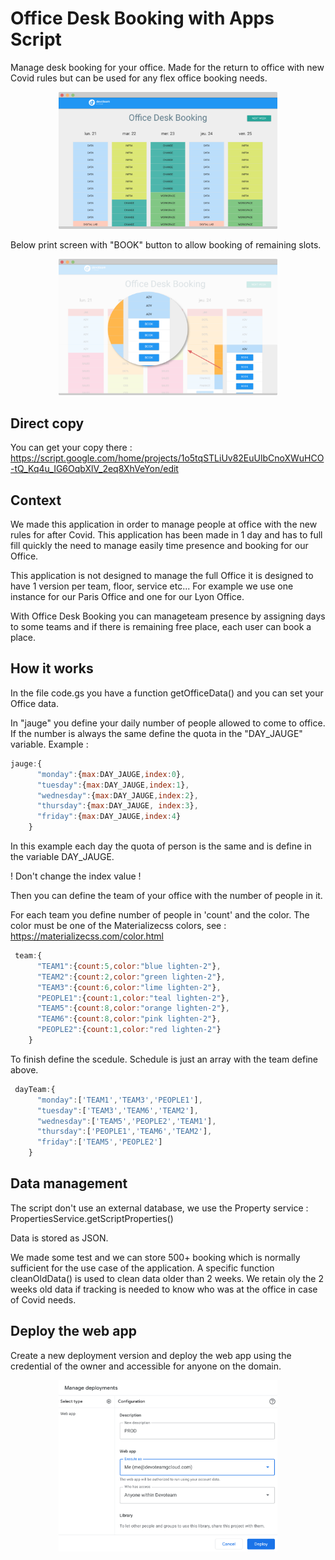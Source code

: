 # Office Desk Booking with Apps Script
Manage desk booking for your office. Made for the return to office with new Covid rules but can be used for any flex office booking needs.
<p align="center">
  <img src="https://github.com/devoteam-g-cloud/Office-Desk-Booking-with-Apps-Script/blob/main/img/screen_office_booking.png?raw=true" width="350" title="hover text">
</p>

Below print screen with "BOOK" button to allow booking of remaining slots.
<p align="center">
  <img src="https://github.com/devoteam-g-cloud/Office-Desk-Booking-with-Apps-Script/blob/main/img/screen_office_booking2.png?raw=true" width="350" title="hover text">
</p>

## Direct copy
You can get your copy there : https://script.google.com/home/projects/1o5tqSTLiUv82EuUlbCnoXWuHCO-tQ_Kq4u_IG6OqbXlV_2eq8XhVeYon/edit

## Context
We made this application in order to manage people at office with the new rules for after Covid. This application has been made in 1 day and has to full fill quickly the need to manage easily time presence and booking for our Office.

This application is not designed to manage the full Office it is designed to have 1 version per team, floor, service etc... For example we use one instance for our Paris Office and one for our Lyon Office.

With Office Desk Booking you can manageteam presence by assigning days to some teams and if there is remaining free place, each user can book a place.

## How it works
In the file code.gs you have a function getOfficeData() and you can set your Office data.

In "jauge" you define your daily number of people allowed to come to office. If the number is always the same define the quota in the "DAY_JAUGE" variable.
Example :
```javascript
jauge:{
      "monday":{max:DAY_JAUGE,index:0},
      "tuesday":{max:DAY_JAUGE,index:1},
      "wednesday":{max:DAY_JAUGE,index:2},
      "thursday":{max:DAY_JAUGE, index:3},
      "friday":{max:DAY_JAUGE,index:4}
    }
```
In this example each day the quota of person is the same and is define in the variable DAY_JAUGE.

! Don't change the index value !

Then you can define the team of your office with the number of people in it.

For each team you define number of people in 'count' and the color. The color must be one of the Materializecss colors, see : https://materializecss.com/color.html
```javascript
 team:{
      "TEAM1":{count:5,color:"blue lighten-2"},
      "TEAM2":{count:2,color:"green lighten-2"},
      "TEAM3":{count:6,color:"lime lighten-2"},
      "PEOPLE1":{count:1,color:"teal lighten-2"},
      "TEAM5":{count:8,color:"orange lighten-2"},
      "TEAM6":{count:8,color:"pink lighten-2"},
      "PEOPLE2":{count:1,color:"red lighten-2"}
    }
```

To finish define the scedule.
Schedule is just an array with the team define above.
```javascript
 dayTeam:{
      "monday":['TEAM1','TEAM3','PEOPLE1'],
      "tuesday":['TEAM3','TEAM6','TEAM2'],
      "wednesday":['TEAM5','PEOPLE2','TEAM1'],
      "thursday":['PEOPLE1','TEAM6','TEAM2'],
      "friday":['TEAM5','PEOPLE2']
    }
```
 
## Data management
The script don't use an external database, we use the Property service : PropertiesService.getScriptProperties()

Data is stored as JSON.

We made some test and we can store 500+ booking which is normally sufficient for the use case of the application. A specific function cleanOldData() is used to clean data older than 2 weeks. We retain oly the 2 weeks old data if tracking is needed to know who was at the office in case of Covid needs.

## Deploy the web app
Create a new deployment version and deploy the web app using the credential of the owner and accessible for anyone on the domain.
<p align="center">
  <img src="https://github.com/devoteam-g-cloud/Office-Desk-Booking-with-Apps-Script/blob/main/img/deploy-office-booking.png?raw=true" width="350" title="hover text">
</p>
